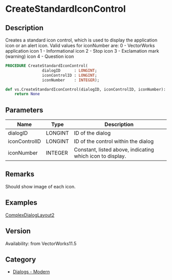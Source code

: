 # CreateStandardIconControl

## Description
Creates a standard icon control, which is used to display the application icon or an alert icon. Valid values for iconNumber are:
0 - VectorWorks application icon
1 - Informational icon
2 - Stop icon
3 - Exclamation mark (warning) icon
4 - Question icon

```pascal
PROCEDURE CreateStandardIconControl(
				dialogID      : LONGINT;
				iconControlID : LONGINT;
				iconNumber    : INTEGER);
```

```python
def vs.CreateStandardIconControl(dialogID, iconControlID, iconNumber):
    return None
```

## Parameters
|Name|Type|Description|
|---|---|---|
|dialogID|LONGINT|ID of the dialog|
|iconControlID|LONGINT|ID of the control within the dialog|
|iconNumber|INTEGER|Constant, listed above, indicating which icon to display.|

## Remarks
Should show image of each icon.

## Examples
[ComplexDialogLayout2](examples/ComplexDialogLayout2.md)

## Version
Availability: from VectorWorks11.5

## Category
* [Dialogs - Modern](../Categories/Dialogs%20-%20Modern.md)
